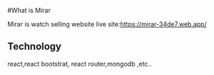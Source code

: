 #What is Mirar

Mirar is watch selling website
live site:https://mirar-34de7.web.app/

## Technology

react,react bootstrat, react router,mongodb ,etc..

